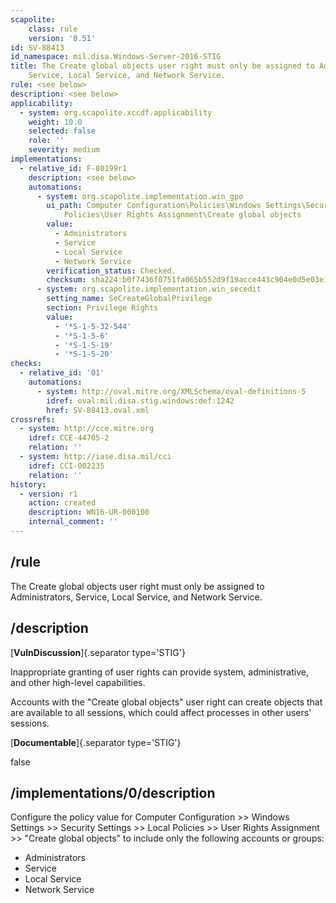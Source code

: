 ```yaml
---
scapolite:
    class: rule
    version: '0.51'
id: SV-88413
id_namespace: mil.disa.Windows-Server-2016-STIG
title: The Create global objects user right must only be assigned to Administrators,
    Service, Local Service, and Network Service.
rule: <see below>
description: <see below>
applicability:
  - system: org.scapolite.xccdf.applicability
    weight: 10.0
    selected: false
    role: ''
    severity: medium
implementations:
  - relative_id: F-80199r1
    description: <see below>
    automations:
      - system: org.scapolite.implementation.win_gpo
        ui_path: Computer Configuration\Policies\Windows Settings\Security Settings\Local
            Policies\User Rights Assignment\Create global objects
        value:
          - Administrators
          - Service
          - Local Service
          - Network Service
        verification_status: Checked.
        checksum: sha224:b0f7436f0751fa065b552d9f19acce443c904e0d5e03e1282f608521
      - system: org.scapolite.implementation.win_secedit
        setting_name: SeCreateGlobalPrivilege
        section: Privilege Rights
        value:
          - '*S-1-5-32-544'
          - '*S-1-5-6'
          - '*S-1-5-19'
          - '*S-1-5-20'
checks:
  - relative_id: '01'
    automations:
      - system: http://oval.mitre.org/XMLSchema/oval-definitions-5
        idref: oval:mil.disa.stig.windows:def:1242
        href: SV-88413.oval.xml
crossrefs:
  - system: http://cce.mitre.org
    idref: CCE-44705-2
    relation: ''
  - system: http://iase.disa.mil/cci
    idref: CCI-002235
    relation: ''
history:
  - version: r1
    action: created
    description: WN16-UR-000100
    internal_comment: ''
---
```



## /rule

The Create global objects user right must only be assigned to Administrators, Service, Local Service, and Network Service.

## /description

[**VulnDiscussion**]{.separator type='STIG'}

Inappropriate granting of user rights can provide system, administrative, and other high-level capabilities.

Accounts with the "Create global objects" user right can create objects that are available to all sessions, which could affect processes in other users' sessions.

[**Documentable**]{.separator type='STIG'}

false

## /implementations/0/description

Configure the policy value for Computer Configuration >> Windows Settings >> Security Settings >> Local Policies >> User Rights Assignment >> "Create global objects" to include only the following accounts or groups:

- Administrators
- Service
- Local Service
- Network Service
